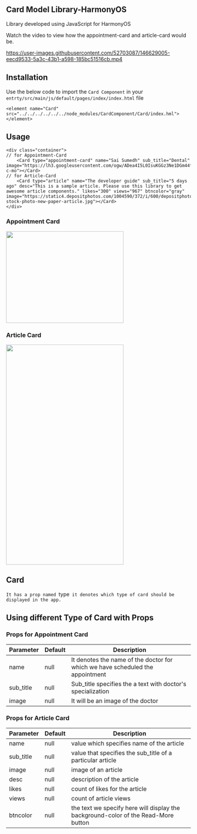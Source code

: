 ## Card Model Library-HarmonyOS

Library developed using JavaScript for HarmonyOS


Watch the video to view how the appointment-card and article-card would be.


https://user-images.githubusercontent.com/52703087/146629005-eecd9533-5a3c-43b1-a598-185bc51516cb.mp4

## Installation

Use the below code to import the `Card Component` in your `entrty/src/main/js/default/pages/index/index.html` file

`<element name="Card" src="../../../../../../node_modules/CardComponent/Card/index.hml"></element>`

## Usage

```hml
<div class="container">
// for Appointment-Card
    <Card type="appointment-card" name="Sai Sumedh" sub_title="Dental" image="https://lh3.googleusercontent.com/ogw/ADea4I5L0IsuKGGz3Ne1DGm44fm2W3x2zq9vS9kiMlDP3A=s32-c-mo"></Card>
// for Article-Card    
    <Card type="article" name="The developer guide" sub_title="5 days ago" desc="This is a sample article. Please use this library to get awesome article components." likes="300" views="967" btncolor="gray" image="https://static4.depositphotos.com/1004590/372/i/600/depositphotos_3729494-stock-photo-new-paper-article.jpg"></Card>
</div>
```

### Appointment Card
<img src="https://user-images.githubusercontent.com/52703087/145769482-b65038be-7de4-403d-9c05-3827a8d2a4ac.PNG" width="320px" height="250px" />

### Article Card
<img src="https://user-images.githubusercontent.com/52703087/146210763-4ccc2d26-1119-4c12-aed9-1609bb05457a.PNG" width="320px" height="600px" />

## Card 

`It has a prop named `type` it denotes which type of card should be displayed in the app.`

## Using different Type of Card with Props

### Props for Appointment Card

| Parameter       | Default               | Description                                                                  |
|-----------------|-----------------------|------------------------------------------------------------------------------|
| name            | null                  | It denotes the name of the doctor for which we have scheduled the appointment|
| sub_title       | null                  | Sub_title specifies the a text with doctor's specialization                  |
| image           | null                  | It will be an image of the doctor                                            |
    
### Props for Article Card

| Parameter       | Default           | Description                                                                         |
|-----------------|-------------------|-------------------------------------------------------------------------------------|
| name            | null              | value which specifies name of the article                                           |
| sub_title       | null              | value that specifies the sub_title of a particular article                          |
| image           | null              | image of an article                                                                 |
| desc            | null              | description of the article                                                          |
| likes           | null              | count of likes for the article                                                      |
| views           | null              | count of article views                                                              |
| btncolor        | null              | the text we specify here will display the background-color of the Read-More button  |
